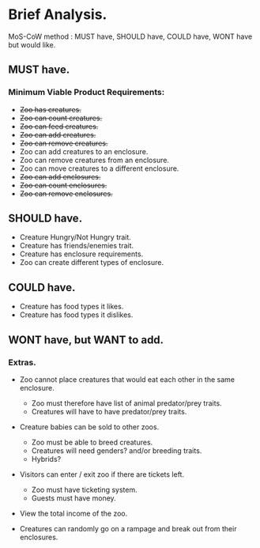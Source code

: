 # Brief Analysis.

MoS-CoW method : MUST have, SHOULD have, COULD have, WONT have but would like.

## MUST have.
### Minimum Viable Product Requirements:

* ~~Zoo has creatures.~~
* ~~Zoo can count creatures.~~
* ~~Zoo can feed creatures.~~
* ~~Zoo can add creatures.~~
* ~~Zoo can remove creatures.~~
* Zoo can add creatures to an enclosure.
* Zoo can remove creatures from an enclosure.
* Zoo can move creatures to a different enclosure.
* ~~Zoo can add enclosures.~~
* ~~Zoo can count enclosures.~~
* ~~Zoo can remove enclosures.~~

## SHOULD have.

* Creature Hungry/Not Hungry trait.
* Creature has friends/enemies trait.
* Creature has enclosure requirements.
* Zoo can create different types of enclosure.

## COULD have.

* Creature has food types it likes.
* Creature has food types it dislikes.

## WONT have, but WANT to add.
### Extras.

* Zoo cannot place creatures that would eat each other in the same enclosure.
  + Zoo must therefore have list of animal predator/prey traits.
  + Creatures will have to have predator/prey traits.

* Creature babies can be sold to other zoos.
  + Zoo must be able to breed creatures.
  + Creatures will need genders? and/or breeding traits.
  + Hybrids?

* Visitors can enter / exit zoo if there are tickets left.
  + Zoo must have ticketing system.
  + Guests must have money.

* View the total income of the zoo.
* Creatures can randomly go on a rampage and break out from their enclosures.
